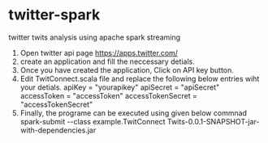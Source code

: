 # twitter-spark
twitter twits analysis using apache spark streaming

1. Open twitter api page 
      https://apps.twitter.com/
2. create an application and fill the neccessary detials.
3. Once you have created the application, Click on API key button.
4. Edit TwitConnect.scala file and replace the following below entries wiht your detials. 
      apiKey = "yourapikey"
     apiSecret = "apiSecret"
     accessToken = "accessToken"
     accessTokenSecret = "accessTokenSecret"
5. Finally, the programe can be executed using given below commnad
     spark-submit --class example.TwitConnect Twits-0.0.1-SNAPSHOT-jar-with-dependencies.jar
    
